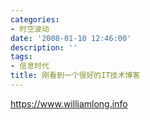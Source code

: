 ```yaml
---
categories:
- 时空波动
date: '2008-01-10 12:46:00'
description: ''
tags:
- 信息时代
title: 刚看到一个很好的IT技术博客
---
```

<https://www.williamlong.info>